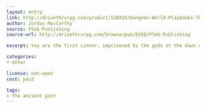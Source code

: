 ```yaml
---
layout: entry
link: http://drivethrurpg.com/product/138015/Dungeon-World-Playbooks-The-Ancient-Past-Bundle?manufacturers_id=6168
author: Jordan MacCarthy
source: Pleb Publishing
source-url: http://drivethrurpg.com/browse/pub/6168/Pleb-Publishing

excerpt: You are the first sinner, imprisoned by the gods at the dawn of time for your crimes so terrible they would not chance them being visited on the world again.

categories:
- other

license: non-open
cost: paid

tags:
- the ancient past
---
```

